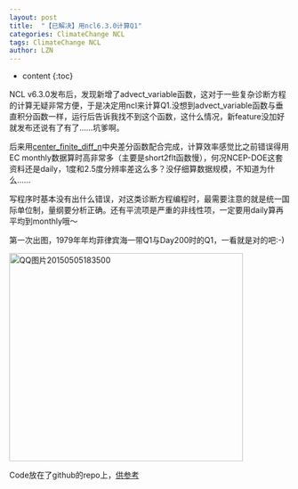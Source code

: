 ```yaml
---
layout: post
title:  "【已解决】用ncl6.3.0计算Q1" 
categories: ClimateChange NCL
tags: ClimateChange NCL
author: LZN
---
```


* content
{:toc}

NCL v6.3.0发布后，发现新增了advect_variable函数，这对于一些复杂诊断方程的计算无疑非常方便，于是决定用ncl来计算Q1.没想到advect_variable函数与垂直积分函数一样，运行后告诉我找不到这个函数，这什么情况，新feature没加好就发布还说有了有了……坑爹啊。

后来用<a href="http://www.ncl.ucar.edu/Document/Functions/Built-in/center_finite_diff_n.shtml">center_finite_diff_n</a>中央差分函数配合完成，计算效率感觉比之前错误得用EC monthly数据算时高非常多（主要是short2flt函数慢），何况NCEP-DOE这套资料还是daily，1度和2.5度分辨率差这么多？没仔细算数据规模，不知道为什么……

写程序时基本没有出什么错误，对这类诊断方程编程时，最需要注意的就是统一国际单位制，量纲要分析正确。还有平流项是严重的非线性项，一定要用daily算再平均到monthly哦～

第一次出图，1979年年均菲律宾海一带Q1与Day200时的Q1，一看就是对的吧:-)

<a href="https://raw.githubusercontent.com/Novarizark/Novarizark.github.io/masthttps://raw.githubusercontent.com/Novarizark/Novarizark.github.io/master/uploads/2015/05/QQ图片20150505183500.jpg"><img class="alignnone size-full wp-image-482" src="https://raw.githubusercontent.com/Novarizark/Novarizark.github.io/masthttps://raw.githubusercontent.com/Novarizark/Novarizark.github.io/master/uploads/2015/05/QQ图片20150505183500.jpg" alt="QQ图片20150505183500" width="420" height="374" /></a>

Code放在了github的repo上，[供参考](https://github.com/Novarizark/project/blob/master/HEAT_SCS_MON-2015/ncl/cal_write_Q1_daily_NCEP-DOE-20150505.ncl)
